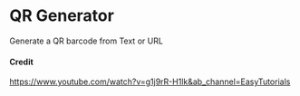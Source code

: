 
# QR Generator 

Generate a QR barcode from Text or URL

#### Credit
https://www.youtube.com/watch?v=g1j9rR-H1lk&ab_channel=EasyTutorials
